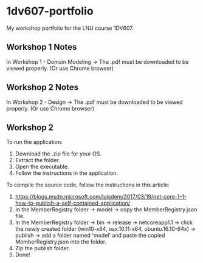 # 1dv607-portfolio
My workshop portfolio for the LNU course 1DV607.

## Workshop 1 Notes
In Workshop 1 - Domain Modeling -> The .pdf must be downloaded to be viewed properly. (Or use Chrome browser)

## Workshop 2 Notes
In Workshop 2 - Design -> The .pdf must be downloaded to be viewed properly. (Or use Chrome browser)

## Workshop 2
To run the application:  
1. Download the .zip file for your OS.  
2. Extract the folder.  
3. Open the executable.  
4. Follow the instructions in the application.

To compile the source code, follow the instructions in this article:  
1. https://blogs.msdn.microsoft.com/luisdem/2017/03/19/net-core-1-1-how-to-publish-a-self-contained-application/  
2. In the MemberRegistry folder -> model -> copy the MemberRegistry.json file.  
3. In the MemberRegistry folder -> bin -> release -> netcoreapp1.1 -> click the newly created folder (win10-x64, osx.10.11-x64, ubuntu.16.10-64x) -> publish -> add a folder named 'model' and paste the copied MemberRegistry.json into the folder.  
4. Zip the publish folder.  
5. Done!
